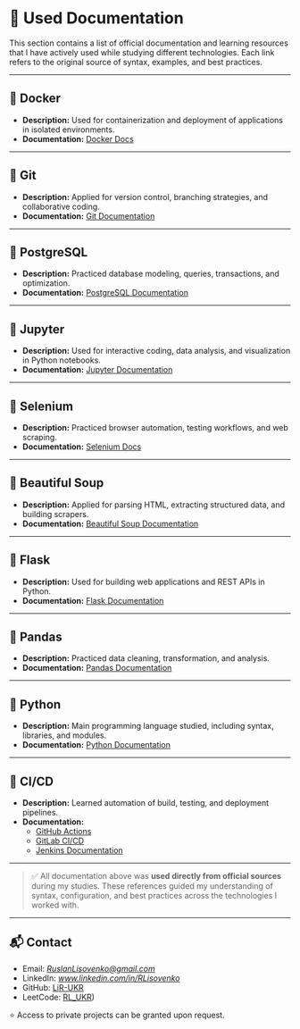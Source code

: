 # 📖 Used Documentation

This section contains a list of official documentation and learning resources that I have actively used while studying different technologies. Each link refers to the original source of syntax, examples, and best practices.

---

## 🔹 Docker
- **Description:** Used for containerization and deployment of applications in isolated environments.  
- **Documentation:** [Docker Docs](https://docs.docker.com/)  

---

## 🔹 Git
- **Description:** Applied for version control, branching strategies, and collaborative coding.  
- **Documentation:** [Git Documentation](https://git-scm.com/doc)  

---

## 🔹 PostgreSQL
- **Description:** Practiced database modeling, queries, transactions, and optimization.  
- **Documentation:** [PostgreSQL Documentation](https://www.postgresql.org/docs/)  

---

## 🔹 Jupyter
- **Description:** Used for interactive coding, data analysis, and visualization in Python notebooks.  
- **Documentation:** [Jupyter Documentation](https://docs.jupyter.org/)  

---

## 🔹 Selenium
- **Description:** Practiced browser automation, testing workflows, and web scraping.  
- **Documentation:** [Selenium Docs](https://www.selenium.dev/documentation/)  

---

## 🔹 Beautiful Soup
- **Description:** Applied for parsing HTML, extracting structured data, and building scrapers.  
- **Documentation:** [Beautiful Soup Documentation](https://www.crummy.com/software/BeautifulSoup/bs4/doc/)  

---

## 🔹 Flask
- **Description:** Used for building web applications and REST APIs in Python.  
- **Documentation:** [Flask Documentation](https://flask.palletsprojects.com/)  

---

## 🔹 Pandas
- **Description:** Practiced data cleaning, transformation, and analysis.  
- **Documentation:** [Pandas Documentation](https://pandas.pydata.org/docs/)  

---

## 🔹 Python
- **Description:** Main programming language studied, including syntax, libraries, and modules.  
- **Documentation:** [Python Documentation](https://docs.python.org/3/)  

---

## 🔹 CI/CD
- **Description:** Learned automation of build, testing, and deployment pipelines.  
- **Documentation:**  
  - [GitHub Actions](https://docs.github.com/actions)  
  - [GitLab CI/CD](https://docs.gitlab.com/ee/ci/)  
  - [Jenkins Documentation](https://www.jenkins.io/doc/)  

---

> ✅ All documentation above was **used directly from official sources** during my studies. These references guided my understanding of syntax, configuration, and best practices across the technologies I worked with.

---

## 📬 Contact
- Email: *RuslanLisovenko@gmail.com*  
- LinkedIn: *www.linkedin.com/in/RLisovenko*  
- GitHub: [LiR-UKR](https://github.com/RLisovenko)
- LeetCode: [RL_UKR](https://leetcode.com/u/RL_UKR/))

⭐ Access to private projects can be granted upon request.
